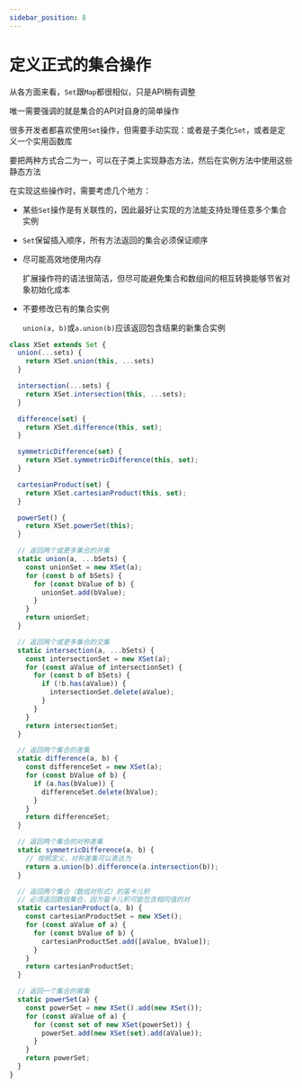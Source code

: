 ```yaml
---
sidebar_position: 8
---
```


# 定义正式的集合操作

从各方面来看，`Set`跟`Map`都很相似，只是API稍有调整

唯一需要强调的就是集合的API对自身的简单操作

很多开发者都喜欢使用`Set`操作，但需要手动实现：或者是子类化`Set`，或者是定义一个实用函数库

要把两种方式合二为一，可以在子类上实现静态方法，然后在实例方法中使用这些静态方法

在实现这些操作时，需要考虑几个地方：

- 某些`Set`操作是有关联性的，因此最好让实现的方法能支持处理任意多个集合实例

- `Set`保留插入顺序，所有方法返回的集合必须保证顺序

- 尽可能高效地使用内存

  扩展操作符的语法很简洁，但尽可能避免集合和数组间的相互转换能够节省对象初始化成本

- 不要修改已有的集合实例

  `union(a, b)`或`a.union(b)`应该返回包含结果的新集合实例

```javascript
class XSet extends Set {
  union(...sets) {
    return XSet.union(this, ...sets)
  }

  intersection(...sets) {
    return XSet.intersection(this, ...sets);
  }

  difference(set) {
    return XSet.difference(this, set);
  }

  symmetricDifference(set) {
    return XSet.symmetricDifference(this, set);
  }

  cartesianProduct(set) {
    return XSet.cartesianProduct(this, set);
  }

  powerSet() {
    return XSet.powerSet(this);
  }

  // 返回两个或更多集合的并集
  static union(a, ...bSets) {
    const unionSet = new XSet(a);
    for (const b of bSets) {
      for (const bValue of b) {
        unionSet.add(bValue);
      }
    }
    return unionSet;
  }

  // 返回两个或更多集合的交集
  static intersection(a, ...bSets) {
    const intersectionSet = new XSet(a);
    for (const aValue of intersectionSet) {
      for (const b of bSets) {
        if (!b.has(aValue)) {
          intersectionSet.delete(aValue);
        }
      }
    }
    return intersectionSet;
  }

  // 返回两个集合的差集
  static difference(a, b) {
    const differenceSet = new XSet(a);
    for (const bValue of b) {
      if (a.has(bValue)) {
        differenceSet.delete(bValue);
      }
    }
    return differenceSet;
  }

  // 返回两个集合的对称差集
  static symmetricDifference(a, b) {
    // 按照定义，对称差集可以表达为
    return a.union(b).difference(a.intersection(b));
  }

  // 返回两个集合（数组对形式）的笛卡儿积
  // 必须返回数组集合，因为笛卡儿积可能包含相同值的对
  static cartesianProduct(a, b) {
    const cartesianProductSet = new XSet();
    for (const aValue of a) {
      for (const bValue of b) {
        cartesianProductSet.add([aValue, bValue]);
      }
    }
    return cartesianProductSet;
  }

  // 返回一个集合的幂集
  static powerSet(a) {
    const powerSet = new XSet().add(new XSet());
    for (const aValue of a) {
      for (const set of new XSet(powerSet)) {
        powerSet.add(new XSet(set).add(aValue));
      }
    }
    return powerSet;
  }
}
```

